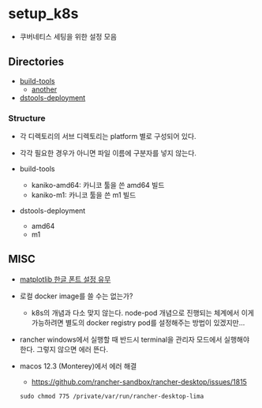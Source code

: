 # setup_k8s

- 쿠버네티스 세팅을 위한 설정 모음 

## Directories 

- [build-tools](./build-tools.md) 
  + [another](https://github.com/anarinsk/til/blob/master/kubernetes/kaniko.md)
- [dstools-deployment](https://github.com/anarinsk/til/blob/master/kubernetes/launch-dstools.md)

### Structure 

- 각 디렉토리의 서브 디렉토리는 platform 별로 구성되어 있다. 
- 각각 필요한 경우가 아니면 파일 이름에 구분자를 넣지 않는다. 

- build-tools
    + kaniko-amd64: 카니코 툴을 쓴 amd64 빌드 
    + kaniko-m1: 카니코 툴을 쓴 m1  빌드 

- dstools-deployment 
    + amd64 
    + m1 



## MISC 

- [matplotlib 한글 폰트 설정 유무 ](https://github.com/anarinsk/til/blob/master/python/check-matplotlb-korfont.md)
- 로컬 docker image를 쓸 수는 없는가? 
  + k8s의 개념과 다소 맞지 않는다. node-pod 개념으로 진행되는 체계에서 이게 가능하려면 별도의 docker registry pod를 설정해주는 방법이 있겠지만... 
- rancher windows에서 실행할 때 반드시 terminal을 관리자 모드에서 실행해야 한다. 그렇지 않으면 에러 뜬다. 
- macos 12.3 (Monterey)에서 에러 해결 
  + https://github.com/rancher-sandbox/rancher-desktop/issues/1815
  
  ```
  sudo chmod 775 /private/var/run/rancher-desktop-lima
  ```

